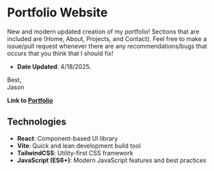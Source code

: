 # Portfolio Website
New and modern updated creation of my portfolio! Sections that are included are (Home, About, Projects, and Contact). Feel free to make a issue/pull request whenever there are any recommendations/bugs that occurs that you think that I should fix!
- **Date Updated**: 4/18/2025.

Best,<br>
Jason

**Link to [Portfolio](https://serjason2.github.io/jason-portfolio)** 

## Technologies
- **React**: Component-based UI library
- **Vite**: Quick and lean development build tool
- **TailwindCSS**: Utility-first CSS framework
- **JavaScript (ES6+)**: Modern JavaScript features and best practices
